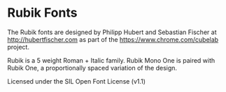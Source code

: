 # Rubik Fonts

The Rubik fonts are designed by Philipp Hubert and Sebastian Fischer at http://hubertfischer.com as part of the https://www.chrome.com/cubelab project.

Rubik is a 5 weight Roman + Italic family. 
Rubik Mono One is paired with Rubik One, a proportionally spaced variation of the design.

Licensed under the SIL Open Font License (v1.1)
